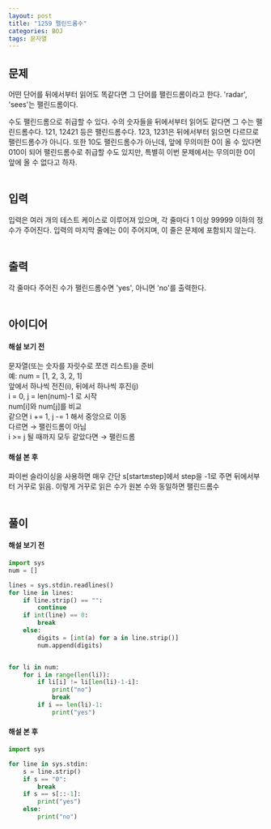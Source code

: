 ```yaml
---
layout: post
title: "1259 펠린드롬수"
categories: BOJ
tags: 문자열
---
```



## 문제
어떤 단어를 뒤에서부터 읽어도 똑같다면 그 단어를 팰린드롬이라고 한다. 'radar', 'sees'는 팰린드롬이다.

수도 팰린드롬으로 취급할 수 있다. 수의 숫자들을 뒤에서부터 읽어도 같다면 그 수는 팰린드롬수다. 121, 12421 등은 팰린드롬수다. 123, 1231은 뒤에서부터 읽으면 다르므로 팰린드롬수가 아니다. 또한 10도 팰린드롬수가 아닌데, 앞에 무의미한 0이 올 수 있다면 010이 되어 팰린드롬수로 취급할 수도 있지만, 특별히 이번 문제에서는 무의미한 0이 앞에 올 수 없다고 하자. 
<br><br>


## 입력
입력은 여러 개의 테스트 케이스로 이루어져 있으며, 각 줄마다 1 이상 99999 이하의 정수가 주어진다. 입력의 마지막 줄에는 0이 주어지며, 이 줄은 문제에 포함되지 않는다.
<br><br>


## 출력
각 줄마다 주어진 수가 팰린드롬수면 'yes', 아니면 'no'를 출력한다.
<br><br>

## 아이디어
#### 해설 보기 전
문자열(또는 숫자를 자릿수로 쪼갠 리스트)을 준비  
예: num = [1, 2, 3, 2, 1]  
앞에서 하나씩 전진(i), 뒤에서 하나씩 후진(j)  
i = 0, j = len(num)-1 로 시작  
num[i]와 num[j]를 비교  
같으면 i += 1, j -= 1 해서 중앙으로 이동  
다르면 → 팰린드롬이 아님  
i >= j 될 때까지 모두 같았다면 → 팰린드롬  

#### 해설 본 후
파이썬 슬라이싱을 사용하면 매우 간단
s[start:end:step]에서 step을 -1로 주면 뒤에서부터 거꾸로 읽음.
이렇게 거꾸로 읽은 수가 원본 수와 동일하면 팰린드롬수
<br><br>

## 풀이
#### 해설 보기 전
```python
import sys
num = []

lines = sys.stdin.readlines()
for line in lines:
    if line.strip() == "":
        continue
    if int(line) == 0:
        break
    else:
        digits = [int(a) for a in line.strip()]
        num.append(digits)


for li in num:
    for i in range(len(li)):
        if li[i] != li[len(li)-1-i]:
            print("no")
            break
        if i == len(li)-1:
            print("yes")
```

#### 해설 본 후
```python
import sys

for line in sys.stdin:
    s = line.strip()
    if s == "0":
        break
    if s == s[::-1]: 
        print("yes")
    else:
        print("no")
```

        

